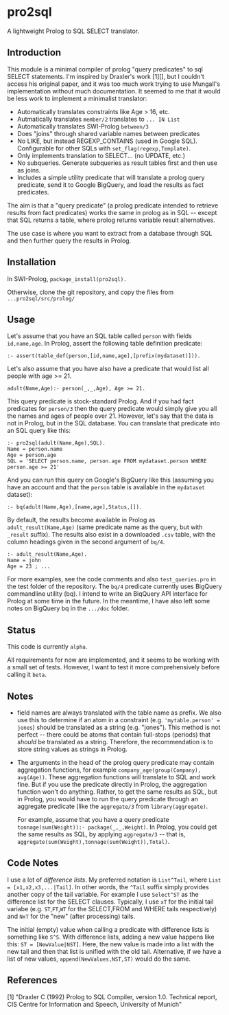 # pro2sql

A lightweight Prolog to SQL SELECT translator.

## Introduction
This module is a minimal compiler of prolog "query predicates" to sql SELECT statements. I'm inspired by Draxler's work [1][], but I couldn't access his original paper, and it was too much work trying to use Mungall's implementation without much documentation. It seemed to me that it would be less work to implement a minimalist translator:

* Automatically translates constraints like Age > 16, etc.
* Autmatically translates `member/2` translates to `... IN List`
* Automatically translates SWI-Prolog `between/3`
* Does "joins" through shared variable names between predicates
* No LIKE, but instead REGEXP_CONTAINS (used in Google SQL). Configurable for other SQLs with `set_flag(regexp,Template)`.
* Only implements translation to SELECT...  (no UPDATE, etc.)
* No subqueries. Generate subqueries as result tables first and then use as joins.
* Includes a simple utility predicate that will translate a prolog query predicate, send it to Google BigQuery, and load the
  results as fact predicates.

The aim is that a "query predicate" (a prolog predicate intended to retrieve results from fact predicates) works the same in prolog as in SQL -- except that SQL returns a table, where prolog returns variable result alternatives. 

The use case is where you want to extract from a database through SQL and then further query the results in Prolog.

## Installation
In SWI-Prolog, `package_install(pro2sql).`

Otherwise, clone the git repository, and copy the files from `...pro2sql/src/prolog/`

## Usage

Let's assume that you have an SQL table called `person` with fields `id,name,age`.  In Prolog, assert the following table definition predicate:

~~~
:- assert(table_def(person,[id,name,age],[prefix(mydataset)])).
~~~

Let's also assume that you have also have a predicate that would list all people with age >= 21.

~~~
adult(Name,Age):- person(_,_,Age), Age >= 21.
~~~

This query predicate is stock-standard Prolog. And if you had fact predicates for `person/3` then the query predicate would simply give you all the names and ages of people over 21.  However, let's say that the data is not in Prolog, but in the SQL database. You can translate that predicate into an SQL query like this:

~~~
:- pro2sql(adult(Name,Age),SQL).
Name = person.name
Age = person.age
SQL = 'SELECT person.name, person.age FROM mydataset.person WHERE person.age >= 21'
~~~

And you can run this query on Google's BigQuery like this (assuming you have an account and that the `person` table is available in the `mydataset` dataset):

~~~
:- bq(adult(Name,Age),[name,age],Status,[]).
~~~

By default, the results become available in Prolog as `adult_result(Name,Age)` (same predicate name as the query, but with `_result` suffix).  The results also exist in a downloaded `.csv` table, with the column headings given in the second argument of `bq/4`.

~~~
:- adult_result(Name,Age).
Name = john
Age = 23 ; ...
~~~


For more examples, see the code comments and also `test_queries.pro` in the test folder of the repository. The `bq/4` predicate currently uses BigQuery commandline utility (bq).  I intend to write an BiqQuery API interface for Prolog at some time in the future.  In the meantime, I have also left some notes on BigQuery bq in the `.../doc` folder.

## Status

This code is currently `alpha`.

All requirements for now are implemented, and it seems to be working with a small set of tests.  However, I want to test it more comprehensively before calling it `beta`.


## Notes
* field names are always translated with the table name as prefix. We also use this to determine if an atom 
  in a constraint (e.g. `'mytable.person' = jones`) should be translated as a string (e.g. "jones"). This method is not perfect -- there could be atoms that contain full-stops (periods) that _should_ be translated as a string.  Therefore, the recommendation is to store string values as strings in Prolog.
* The arguments in the head of the prolog query predicate may contain aggregation functions, for example 
  `company_age(group(Company), avg(Age))`.  These aggregation functions will translate to SQL and work fine. 
  But if you use the predicate directly in Prolog, the aggregation function won't do anything. Rather, to get the same results as SQL, but in Prolog, you would have to run the query predicate through an aggregate predicate (like the `aggregate/3` from `library(aggregate)`.

  For example, assume that you have a query predicate `tonnage(sum(Weight)):- package(_,_,Weight)`.  In Prolog, you could get
  the same results as SQL, by applying `aggregate/3` -- that is, `aggregate(sum(Weight),tonnage(sum(Weight)),Total)`.

## Code Notes
I use a lot of _difference lists_.  My preferred notation is `List^Tail`, where `List = [x1,x2,x3,...|Tail]`. In other words, the `^Tail` suffix simply provides another copy of the tail variable. For example I use `Select^ST` as the difference list for the SELECT clauses.  Typically, I use `xT` for the initial tail variabe (e.g. `ST`,`FT`,`WT` for the SELECT,FROM and WHERE tails respectively) and `NxT` for the "new" (after processing) tails.  

The initial (empty) value when calling a predicate with difference lists is something like `S^S`. With difference lists, adding a new value happens like this: `ST = [NewValue|NST]`.  Here, the new value is made into a list with the new tail and then that list is unified with the old tail.  Alternative, if we have a list of new values, `append(NewValues,NST,ST)` would do the same.

## References

[1] "Draxler C (1992) Prolog to SQL Compiler, version 1.0. Technical report, CIS Centre for Information and Speech, University of Munich"
